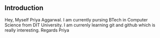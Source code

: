 ## Introduction  
Hey, Myself Priya Aggarwal. I am currently pursing BTech in Computer Science 
from DIT University. I am currenly learning git and github which is really interesting.
Regards
Priya
